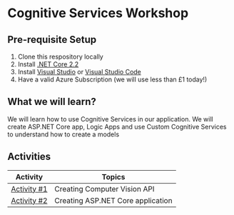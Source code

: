 # Cognitive Services Workshop

## Pre-requisite Setup
1. Clone this respository locally
2. Install [.NET Core 2.2](https://dotnet.microsoft.com/download/)
3. Install [Visual Studio](https://visualstudio.microsoft.com/downloads/) or [Visual Studio Code](https://code.visualstudio.com/)
4. Have a valid Azure Subscription (we will use less than £1 today!)

## What we will learn?
We will learn how to use Cognitive Services in our application.
We will create ASP.NET Core app, Logic Apps and use Custom Cognitive Services to understand how to create a models

## Activities

| Activity | Topics |
| ---- | ---- |
| [Activity #1](/activities/01-CreatingComputerVisionAPI.md) | Creating Computer Vision API |
| [Activity #2](/activities/02-CreatingASPNETCore.md) | Creating ASP.NET Core application |
 
